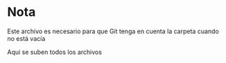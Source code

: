 # Nota

Este archivo es necesario para que Git tenga en cuenta la carpeta cuando no está vacía

Aqui se suben todos los archivos
